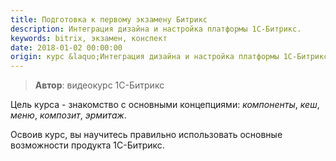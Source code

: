 ```yaml
---
title: Подготовка к первому экзамену Битрикс
description: Интеграция дизайна и настройка платформы 1С-Битрикс.
keywords: bitrix, экзамен, конспект
date: 2018-01-02 00:00:00
origin: курс &laquo;Интеграция дизайна и настройка платформы 1С-Битрикс&raquo;, 1C-Битрикс
---
```


> **Автор**: видеокурс 1C-Битрикс

Цель курса - знакомство с основными концепциями: *компоненты*, *кеш*, *меню*, *композит*, *эрмитаж*. 

Освоив курс, вы научитесь правильно использовать основные возможности продукта 1С-Битрикс.
